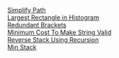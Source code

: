 [Simplify Path](https://leetcode.com/problems/simplify-path/)<br>
[Largest Rectangle in Histogram](https://leetcode.com/problems/largest-rectangle-in-histogram/description/)<br>
[ Redundant Brackets](https://www.codingninjas.com/studio/problems/redundant-brackets_975473)<br>
[Minimum Cost To Make String Valid](https://www.codingninjas.com/studio/problems/minimum-cost-to-make-string-valid_1115770)<br>
[Reverse Stack Using Recursion](https://www.codingninjas.com/studio/problems/reverse-stack-using-recursion_631875)<br>
[Min Stack](https://leetcode.com/problems/min-stack/description/)<br>
